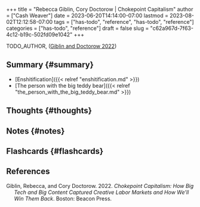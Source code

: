 +++
title = "Rebecca Giblin, Cory Doctorow | Chokepoint Capitalism"
author = ["Cash Weaver"]
date = 2023-06-20T14:14:00-07:00
lastmod = 2023-08-02T12:12:58-07:00
tags = ["has-todo", "reference", "has-todo", "reference"]
categories = ["has-todo", "reference"]
draft = false
slug = "c62a967d-7f63-4c12-b19c-502fd09e1042"
+++

TODO_AUTHOR, (<a href="#citeproc_bib_item_1">Giblin and Doctorow 2022</a>)


## Summary {#summary}

-   [Enshitification]({{< relref "enshitification.md" >}})
-   [The person with the big teddy bear]({{< relref "the_person_with_the_big_teddy_bear.md" >}})


## Thoughts {#thoughts}


## Notes {#notes}


## Flashcards {#flashcards}

## References

<style>.csl-entry{text-indent: -1.5em; margin-left: 1.5em;}</style><div class="csl-bib-body">
  <div class="csl-entry"><a id="citeproc_bib_item_1"></a>Giblin, Rebecca, and Cory Doctorow. 2022. <i>Chokepoint Capitalism: How Big Tech and Big Content Captured Creative Labor Markets and How We’ll Win Them Back</i>. Boston: Beacon Press.</div>
</div>

